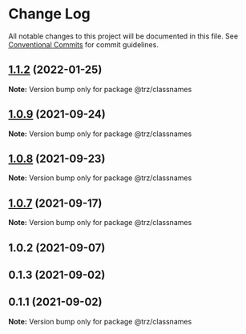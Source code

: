 # Change Log

All notable changes to this project will be documented in this file.
See [Conventional Commits](https://conventionalcommits.org) for commit guidelines.

## [1.1.2](https://github.com/chenzhenyuan/trz/compare/@trz/classnames@1.0.9...@trz/classnames@1.1.2) (2022-01-25)

**Note:** Version bump only for package @trz/classnames





## [1.0.9](https://github.com/chenzhenyuan/trz/compare/@trz/classnames@1.0.8...@trz/classnames@1.0.9) (2021-09-24)

**Note:** Version bump only for package @trz/classnames





## [1.0.8](https://github.com/chenzhenyuan/trz/compare/@trz/classnames@1.0.2...@trz/classnames@1.0.8) (2021-09-23)

**Note:** Version bump only for package @trz/classnames

## [1.0.7](https://github.com/chenzhenyuan/trz/compare/@trz/classnames@1.0.2...@trz/classnames@1.0.7) (2021-09-17)

**Note:** Version bump only for package @trz/classnames

## 1.0.2 (2021-09-07)

## 0.1.3 (2021-09-02)

## 0.1.1 (2021-09-02)

**Note:** Version bump only for package @trz/classnames
